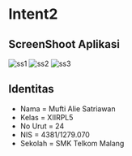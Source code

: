 # Intent2

## ScreenShoot Aplikasi
![ss1](http://imagizer.imageshack.us/a/img924/561/7LAoQr.png)
![ss2](http://imagizer.imageshack.us/a/img924/1962/8G3tJF.png)
![ss3](http://imagizer.imageshack.us/a/img923/6696/HNEcdZ.png)

## Identitas 
* Nama    = Mufti Alie Satriawan
* Kelas   = XIIRPL5
* No Urut = 24
* NIS     = 4381/1279.070
* Sekolah = SMK Telkom Malang
